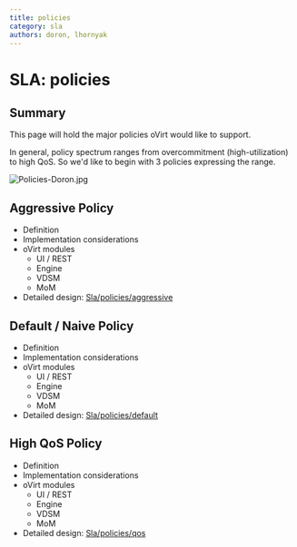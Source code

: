 ```yaml
---
title: policies
category: sla
authors: doron, lhornyak
---
```


# SLA: policies

## Summary

This page will hold the major policies oVirt would like to support.

In general, policy spectrum ranges from overcommitment (high-utilization) to high QoS.
So we'd like to begin with 3 policies expressing the range.

![](Policies-Doron.jpg "Policies-Doron.jpg")

## Aggressive Policy

*   Definition
*   Implementation considerations
*   oVirt modules
    -   UI / REST
    -   Engine
    -   VDSM
    -   MoM
*   Detailed design: [Sla/policies/aggressive](Sla/policies/aggressive)

## Default / Naive Policy

*   Definition
*   Implementation considerations
*   oVirt modules
    -   UI / REST
    -   Engine
    -   VDSM
    -   MoM
*   Detailed design: [Sla/policies/default](Sla/policies/default)

## High QoS Policy

*   Definition
*   Implementation considerations
*   oVirt modules
    -   UI / REST
    -   Engine
    -   VDSM
    -   MoM
*   Detailed design: [Sla/policies/qos](Sla/policies/qos)

